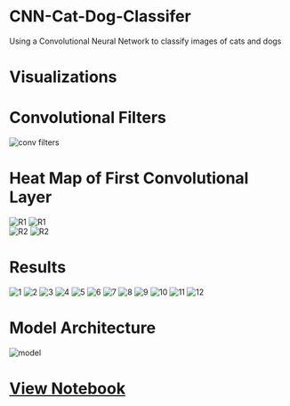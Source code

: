# CNN-Cat-Dog-Classifer
Using a Convolutional Neural Network to classify images of cats and dogs

# Visualizations
# Convolutional Filters
![conv filters](https://raw.githubusercontent.com/vee-upatising/CNN-Cat-Dog-Classifer/master/Visualization/cat%20dog%20conv.png) <br/>
# Heat Map of First Convolutional Layer<br/>
![R1](https://raw.githubusercontent.com/vee-upatising/CNN-Cat-Dog-Classifer/master/Visualization/R1.JPG)
![R1](https://raw.githubusercontent.com/vee-upatising/CNN-Cat-Dog-Classifer/master/Visualization/Attention.JPG)<br/>
![R2](https://raw.githubusercontent.com/vee-upatising/CNN-Cat-Dog-Classifer/master/Visualization/R2.JPG)
![R2](https://raw.githubusercontent.com/vee-upatising/CNN-Cat-Dog-Classifer/master/Visualization/Attention2.JPG)

# Results
![1](https://raw.githubusercontent.com/vee-upatising/CNN-Cat-Dog-Classifer/master/1.JPG)
![2](https://raw.githubusercontent.com/vee-upatising/CNN-Cat-Dog-Classifer/master/2.JPG)
![3](https://raw.githubusercontent.com/vee-upatising/CNN-Cat-Dog-Classifer/master/3.JPG)
![4](https://raw.githubusercontent.com/vee-upatising/CNN-Cat-Dog-Classifer/master/4.JPG)
![5](https://raw.githubusercontent.com/vee-upatising/CNN-Cat-Dog-Classifer/master/5.JPG)
![6](https://raw.githubusercontent.com/vee-upatising/CNN-Cat-Dog-Classifer/master/6.JPG)
![7](https://raw.githubusercontent.com/vee-upatising/CNN-Cat-Dog-Classifer/master/7.JPG)
![8](https://raw.githubusercontent.com/vee-upatising/CNN-Cat-Dog-Classifer/master/8.JPG)
![9](https://raw.githubusercontent.com/vee-upatising/CNN-Cat-Dog-Classifer/master/9.JPG)
![10](https://raw.githubusercontent.com/vee-upatising/CNN-Cat-Dog-Classifer/master/10.JPG)
![11](https://raw.githubusercontent.com/vee-upatising/CNN-Cat-Dog-Classifer/master/11.JPG)
![12](https://raw.githubusercontent.com/vee-upatising/CNN-Cat-Dog-Classifer/master/12.JPG)

# Model Architecture
![model](https://github.com/vee-upatising/CNN-Cat-Dog-Classifer/blob/master/Visualization/model.png)

# [View Notebook](https://nbviewer.jupyter.org/github/vee-upatising/CNN-Cat-Dog-Classifer/blob/master/CNN%20Cat%20Dog.ipynb)

